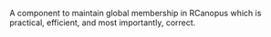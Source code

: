 A component to maintain global membership in RCanopus which is practical, efficient, and most importantly, correct.
